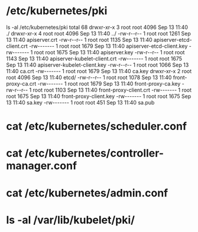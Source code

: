 # /etc/kubernetes/pki
ls -al /etc/kubernetes/pki
total 68
drwxr-xr-x 3 root root 4096 Sep 13 11:40 ./
drwxr-xr-x 4 root root 4096 Sep 13 11:40 ../
-rw-r--r-- 1 root root 1261 Sep 13 11:40 apiserver.crt
-rw-r--r-- 1 root root 1135 Sep 13 11:40 apiserver-etcd-client.crt
-rw------- 1 root root 1679 Sep 13 11:40 apiserver-etcd-client.key
-rw------- 1 root root 1675 Sep 13 11:40 apiserver.key
-rw-r--r-- 1 root root 1143 Sep 13 11:40 apiserver-kubelet-client.crt
-rw------- 1 root root 1675 Sep 13 11:40 apiserver-kubelet-client.key
-rw-r--r-- 1 root root 1066 Sep 13 11:40 ca.crt
-rw------- 1 root root 1679 Sep 13 11:40 ca.key
drwxr-xr-x 2 root root 4096 Sep 13 11:40 etcd/
-rw-r--r-- 1 root root 1078 Sep 13 11:40 front-proxy-ca.crt
-rw------- 1 root root 1679 Sep 13 11:40 front-proxy-ca.key
-rw-r--r-- 1 root root 1103 Sep 13 11:40 front-proxy-client.crt
-rw------- 1 root root 1675 Sep 13 11:40 front-proxy-client.key
-rw------- 1 root root 1675 Sep 13 11:40 sa.key
-rw------- 1 root root  451 Sep 13 11:40 sa.pub

# cat /etc/kubernetes/scheduler.conf

# cat /etc/kubernetes/controller-manager.conf

# cat /etc/kubernetes/admin.conf

# ls -al /var/lib/kubelet/pki/